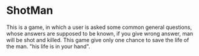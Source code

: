 # ShotMan
This is a game, in which a user is asked some common general questions, whose answers are supposed to be known, if you give wrong answer, man will be shot and killed. This game give only one chance to save the life of the man. "his life is in your hand".
